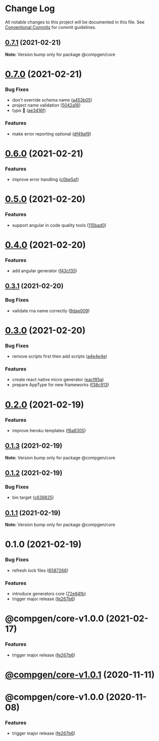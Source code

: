 # Change Log

All notable changes to this project will be documented in this file.
See [Conventional Commits](https://conventionalcommits.org) for commit guidelines.

## [0.7.1](https://github.com/developer239/compgen/compare/@compgen/core@0.7.0...@compgen/core@0.7.1) (2021-02-21)

**Note:** Version bump only for package @compgen/core





# [0.7.0](https://github.com/developer239/compgen/compare/@compgen/core@0.6.0...@compgen/core@0.7.0) (2021-02-21)


### Bug Fixes

* don't override schema name ([a453b05](https://github.com/developer239/compgen/commit/a453b05fb30cbf3a17820fd4c7195d4d7908721d))
* project name validation ([5042a16](https://github.com/developer239/compgen/commit/5042a16aca6f8256be2fdc72ea8488a8a6f109f5))
* typo 👀 ([ae3416f](https://github.com/developer239/compgen/commit/ae3416f9f331888a464853f5d4e7638f87bda6a5))


### Features

* make error reporting optional ([df49af9](https://github.com/developer239/compgen/commit/df49af96ab91ffca469c13ca440ec9e3f640ff76))





# [0.6.0](https://github.com/developer239/compgen/compare/@compgen/core@0.5.0...@compgen/core@0.6.0) (2021-02-21)


### Features

* improve error handling ([c0be5af](https://github.com/developer239/compgen/commit/c0be5afcf4e98d9156780c90af672ab6c1698766))





# [0.5.0](https://github.com/developer239/compgen/compare/@compgen/core@0.4.0...@compgen/core@0.5.0) (2021-02-20)


### Features

* support angular in code quality tools ([115bad0](https://github.com/developer239/compgen/commit/115bad0e04e490152dcf57341ae2a3c6112f6e2d))





# [0.4.0](https://github.com/developer239/compgen/compare/@compgen/core@0.3.1...@compgen/core@0.4.0) (2021-02-20)


### Features

* add angular generator ([f43cf35](https://github.com/developer239/compgen/commit/f43cf35cab35611c525cd185158bbc6b9e36979d))





## [0.3.1](https://github.com/developer239/compgen/compare/@compgen/core@0.3.0...@compgen/core@0.3.1) (2021-02-20)


### Bug Fixes

* validate rna name correctly ([9dae009](https://github.com/developer239/compgen/commit/9dae009420ec4d599ab7b358932c42d6945faa91))





# [0.3.0](https://github.com/developer239/compgen/compare/@compgen/core@0.2.0...@compgen/core@0.3.0) (2021-02-20)


### Bug Fixes

* remove scripts first then add scripts ([a4e4e4e](https://github.com/developer239/compgen/commit/a4e4e4e7ac664352b3c138ae3f4d4531bd23f18e))


### Features

* create react native micro generator ([eacf85a](https://github.com/developer239/compgen/commit/eacf85a577023a23e1f6501418d1cc152115ed60))
* prepare AppType for new frameworks ([f38c913](https://github.com/developer239/compgen/commit/f38c913f37d6e353648acab3393ac9678c245c30))





# [0.2.0](https://github.com/developer239/compgen/compare/@compgen/core@0.1.3...@compgen/core@0.2.0) (2021-02-19)


### Features

* improve heroku templates ([f8a8305](https://github.com/developer239/compgen/commit/f8a8305d029ed4562e7cf3878ef3d1b1285c42d7))





## [0.1.3](https://github.com/developer239/compgen/compare/@compgen/core@0.1.2...@compgen/core@0.1.3) (2021-02-19)

**Note:** Version bump only for package @compgen/core





## [0.1.2](https://github.com/developer239/compgen/compare/@compgen/core@0.1.1...@compgen/core@0.1.2) (2021-02-19)


### Bug Fixes

* bin target ([c639825](https://github.com/developer239/compgen/commit/c639825f9c5c430880d33deeb648c9a087102fae))





## [0.1.1](https://github.com/developer239/compgen/compare/@compgen/core@0.1.0...@compgen/core@0.1.1) (2021-02-19)

**Note:** Version bump only for package @compgen/core





# 0.1.0 (2021-02-19)


### Bug Fixes

* refresh lock files ([6587266](https://github.com/developer239/compgen/commit/658726677f8e29849ac47411a84a5569008fa3e0))


### Features

* introduce generators core ([72e84fb](https://github.com/developer239/compgen/commit/72e84fb14e7675def76db76862955d459b285238))
* trigger major release ([fe267b6](https://github.com/developer239/compgen/commit/fe267b698dc6593323ba41be1580a482089aaf31))





# @compgen/core-v1.0.0 (2021-02-17)


### Features

* trigger major release ([fe267b6](https://github.com/developer239/compgen/commit/fe267b698dc6593323ba41be1580a482089aaf31))

# [@compgen/core-v1.0.1](https://github.com/developer239/compgen/compare/@compgen/core-v1.0.0...@compgen/core-v1.0.1) (2020-11-11)

# @compgen/core-v1.0.0 (2020-11-08)


### Features

* trigger major release ([fe267b6](https://github.com/developer239/compgen/commit/fe267b698dc6593323ba41be1580a482089aaf31))

